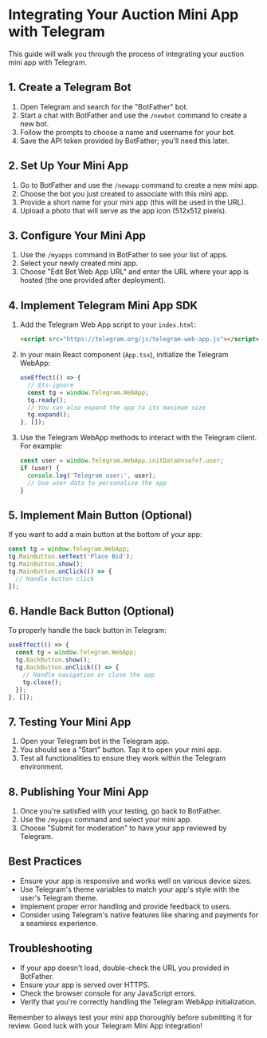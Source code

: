 # Integrating Your Auction Mini App with Telegram

This guide will walk you through the process of integrating your auction mini app with Telegram.

## 1. Create a Telegram Bot

1. Open Telegram and search for the "BotFather" bot.
2. Start a chat with BotFather and use the `/newbot` command to create a new bot.
3. Follow the prompts to choose a name and username for your bot.
4. Save the API token provided by BotFather; you'll need this later.

## 2. Set Up Your Mini App

1. Go to BotFather and use the `/newapp` command to create a new mini app.
2. Choose the bot you just created to associate with this mini app.
3. Provide a short name for your mini app (this will be used in the URL).
4. Upload a photo that will serve as the app icon (512x512 pixels).

## 3. Configure Your Mini App

1. Use the `/myapps` command in BotFather to see your list of apps.
2. Select your newly created mini app.
3. Choose "Edit Bot Web App URL" and enter the URL where your app is hosted (the one provided after deployment).

## 4. Implement Telegram Mini App SDK

1. Add the Telegram Web App script to your `index.html`:

   ```html
   <script src="https://telegram.org/js/telegram-web-app.js"></script>
   ```

2. In your main React component (`App.tsx`), initialize the Telegram WebApp:

   ```typescript
   useEffect(() => {
     // @ts-ignore
     const tg = window.Telegram.WebApp;
     tg.ready();
     // You can also expand the app to its maximum size
     tg.expand();
   }, []);
   ```

3. Use the Telegram WebApp methods to interact with the Telegram client. For example:

   ```typescript
   const user = window.Telegram.WebApp.initDataUnsafe?.user;
   if (user) {
     console.log('Telegram user:', user);
     // Use user data to personalize the app
   }
   ```

## 5. Implement Main Button (Optional)

If you want to add a main button at the bottom of your app:

```typescript
const tg = window.Telegram.WebApp;
tg.MainButton.setText('Place Bid');
tg.MainButton.show();
tg.MainButton.onClick(() => {
  // Handle button click
});
```

## 6. Handle Back Button (Optional)

To properly handle the back button in Telegram:

```typescript
useEffect(() => {
  const tg = window.Telegram.WebApp;
  tg.BackButton.show();
  tg.BackButton.onClick(() => {
    // Handle navigation or close the app
    tg.close();
  });
}, []);
```

## 7. Testing Your Mini App

1. Open your Telegram bot in the Telegram app.
2. You should see a "Start" button. Tap it to open your mini app.
3. Test all functionalities to ensure they work within the Telegram environment.

## 8. Publishing Your Mini App

1. Once you're satisfied with your testing, go back to BotFather.
2. Use the `/myapps` command and select your mini app.
3. Choose "Submit for moderation" to have your app reviewed by Telegram.

## Best Practices

- Ensure your app is responsive and works well on various device sizes.
- Use Telegram's theme variables to match your app's style with the user's Telegram theme.
- Implement proper error handling and provide feedback to users.
- Consider using Telegram's native features like sharing and payments for a seamless experience.

## Troubleshooting

- If your app doesn't load, double-check the URL you provided in BotFather.
- Ensure your app is served over HTTPS.
- Check the browser console for any JavaScript errors.
- Verify that you're correctly handling the Telegram WebApp initialization.

Remember to always test your mini app thoroughly before submitting it for review. Good luck with your Telegram Mini App integration!